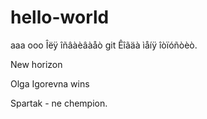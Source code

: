 # hello-world

aaa ooo
Îëÿ îñâàèâàåò git
Êîãäà ìåíÿ îòïóñòèò.

New horizon

Olga Igorevna wins

Spartak - ne chempion.
